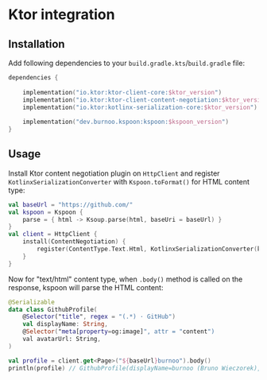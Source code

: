 # Ktor integration

## Installation
Add following dependencies to your `build.gradle.kts`/`build.gradle` file:

```kotlin
dependencies {
    
    implementation("io.ktor:ktor-client-core:$ktor_version")
    implementation("io.ktor:ktor-client-content-negotiation:$ktor_version")
    implementation("io.ktor:kotlinx-serialization-core:$ktor_version")
    
    implementation("dev.burnoo.kspoon:kspoon:$kspoon_version")
}
```

## Usage
Install Ktor content negotiation plugin on `HttpClient` and register `KotlinxSerializationConverter` with `Kspoon.toFormat()` for HTML content type:

```kotlin
val baseUrl = "https://github.com/"
val kspoon = Kspoon {
    parse = { html -> Ksoup.parse(html, baseUri = baseUrl) }
}
val client = HttpClient {
    install(ContentNegotiation) {
        register(ContentType.Text.Html, KotlinxSerializationConverter(kspoon.toFormat()))
    }
}
```

Now for "text/html" content type, when `.body()` method is called on the response, kspoon will parse the HTML content:

```kotlin
@Serializable
data class GithubProfile(
    @Selector("title", regex = "(.*) · GitHub")
    val displayName: String,
    @Selector("meta[property=og:image]", attr = "content")
    val avatarUrl: String,
)

val profile = client.get<Page>("${baseUrl}burnoo").body()
println(profile) // GithubProfile(displayName=burnoo (Bruno Wieczorek), avatarUrl=https://avatars.githubusercontent.com/u/17478192?v=4)
```
